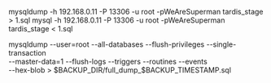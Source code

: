 mysqldump -h 192.168.0.11 -P 13306 -u root -pWeAreSuperman tardis_stage > 1.sql
mysql -h 192.168.0.11 -P 13306 -u root -pWeAreSuperman tardis_stage < 1.sql

mysqldump --user=root --all-databases --flush-privileges --single-transaction \
--master-data=1 --flush-logs --triggers --routines --events \
--hex-blob > $BACKUP_DIR/full_dump_$BACKUP_TIMESTAMP.sql